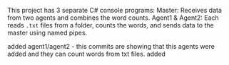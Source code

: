 This project has 3 separate C# console programs:
Master: Receives data from two agents and combines the word counts.
Agent1 & Agent2: Each reads `.txt` files from a folder, counts the words, and sends data to the master using named pipes.

added agent1/agent2 - this commits are showing that this agents were added and they can count words from txt files.
added 


